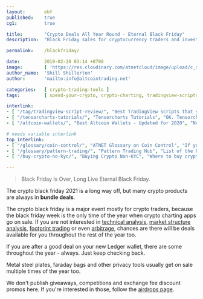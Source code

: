 ```yaml
---
layout:       ebf
published:    true
cg1:          true

title:        "Crypto Deals All Year Round - Eternal Black Friday"
description:  "Black Friday sales for cryptocurrency traders and investors. TradingView, Ledger wallet, Coinigy, TensorCharts and more discount offers, whether it's Black Friday or not."

permalink:    /blackfriday/

date:         2019-02-20 03:14 +0700
image:        [ 'https://res.cloudinary.com/atnetcloud/image/upload/c_scale,w_700/v1605074004/atnet/blackfriday2020/crypto-black-friday_imzs7g.png' ]
author_name:  'Shill Shillerton'
author:       'mailto:info@altcointrading.net'

categories:   [ crypto-trading-tools ]
tags:         [ spend-your-crypto, crypto-charting, tradingview-scripts ]

interlink:
- [ "/tag/tradingview-script-review/", "Best TradingView Scripts that you can use with FREE account", "Get started on TradingView for FREE with these community scripts, and if you get tired of the nagging at chart layout save, you can always upgrade to PRO.", "https://res.cloudinary.com/dttheory/image/upload/c_scale,w_400/at-top/tools/adl1_ctr4th.jpg"]
- [ "/tensorcharts-tutorials/", "Tensorcharts Tutorials", "OK. Tensorcharts are not the easiest crypto charting app to get the grips of. But that also means the crowd is not there, and that it can add an edge to your trading setup.", "https://res.cloudinary.com/dttheory/image/upload/v1609095671/at-top/tc/tensor9_znpvtm_ubphwd.png"]
- [ "/altcoin-wallets/", "Best Altcoin Wallets - Updated for 2020", "Not keen on getting a second Ledger because your Nano S will not fit all your altcoin wallets into memory? There are alternatives, no need to worry. Will be somewhat less secure but then Ledger wallet is also a blackbox.", "https://res.cloudinary.com/atnetcloud/image/upload/c_lfill,h_360,w_700/v1596530695/atnet/_how-to/generate-p2sh-btc-2_cnfxye.jpg"]

# needs variable interlink
top_interlink:
- [ "/glossary/coin-control/", "ATNET Glossary on Coin Control", "If you are building a stash of crypto for the long run, you will get dusted at some point. Learn about Ledger wallet's coin control.", "https://res.cloudinary.com/atnetcloud/image/upload/c_lfill,h_360,w_700/v1596530695/atnet/_how-to/generate-p2sh-btc-2_cnfxye.jpg"]
- [ "/glossary/pattern-trading/", "Pattern Trading Hub", "List of the highest probability patterns on crypto markets.", "https://res.cloudinary.com/atnetcloud/image/upload/v1602742868/pexels-henry-_-co-2517210_olyicp.jpg"]
- [ "/buy-crypto-no-kyc/", "Buying Crypto Non-KYC", "Where to buy crypto anonymously with minimal risks?", "https://res.cloudinary.com/atnetcloud/image/upload/b_rgb:a46014,c_lpad,h_360,w_700/v1603688562/atnet/pexels-photo-2179248_d5dt4i.jpg"]

---
```


> Black Friday Is Over, Long Live Eternal Black Friday.

The crypto black friday 2021 is a long way off, but many crypto products are always in **bundle deals**.

The crypto black friday is a major event mostly for crypto traders, because the black friday week is the only time of the year when crypto charting apps go on sale. If you are not interested in [technical analysis](/technical-analysis/), [market structure analysis](/glossary/market-profile/), [footprint trading](/tensorcharts/) or even [arbitrage](/glossary/arb/), chances are there will be deals available for you throughout the rest of the year too.

If you are after a good deal on your new Ledger wallet, there are some throughout the year - always. Just keep checking back.

Metal steel plates, faraday bags and other privacy tools usually get on sale multiple times of the year too.

We don't publish giveaways, competitions and exchange fee discount promos here. If you're interested in those, follow the [airdrops page](/airdrops/).
